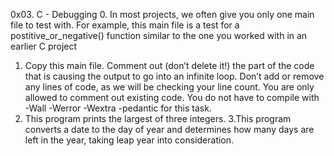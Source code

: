 0x03. C - Debugging
0. In most projects, we often give you only one main file to test with. For example, this main file is a test for a postitive_or_negative() function similar to the one you worked with in an earlier C project
1. Copy this main file. Comment out (don’t delete it!) the part of the code that is causing the output to go into an infinite loop.
Don’t add or remove any lines of code, as we will be checking your line count. You are only allowed to comment out existing code.
You do not have to compile with -Wall -Werror -Wextra -pedantic for this task.
2. This program prints the largest of three integers.
3.This program converts a date to the day of year and determines how many days are left in the year, taking leap year into consideration.
